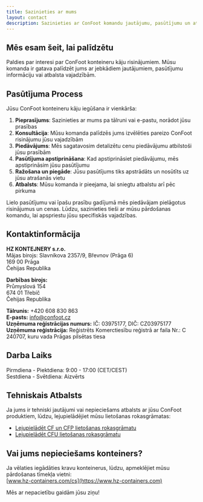```yaml
---
title: Sazinieties ar mums
layout: contact
description: Sazinieties ar ConFoot komandu jautājumu, pasūtījumu un atbalsta jautājumos.
---
```


## Mēs esam šeit, lai palīdzētu

Paldies par interesi par ConFoot konteineru kāju risinājumiem. Mūsu komanda ir gatava palīdzēt jums ar jebkādiem jautājumiem, pasūtījumu informāciju vai atbalsta vajadzībām.

## Pasūtījuma Process

Jūsu ConFoot konteineru kāju iegūšana ir vienkārša:

1. **Pieprasījums**: Sazinieties ar mums pa tālruni vai e-pastu, norādot jūsu prasības  
2. **Konsultācija**: Mūsu komanda palīdzēs jums izvēlēties pareizo ConFoot risinājumu jūsu vajadzībām  
3. **Piedāvājums**: Mēs sagatavosim detalizētu cenu piedāvājumu atbilstoši jūsu prasībām  
4. **Pasūtījuma apstiprināšana**: Kad apstiprināsiet piedāvājumu, mēs apstiprināsim jūsu pasūtījumu  
5. **Ražošana un piegāde**: Jūsu pasūtījums tiks apstrādāts un nosūtīts uz jūsu atrašanās vietu  
6. **Atbalsts**: Mūsu komanda ir pieejama, lai sniegtu atbalstu arī pēc pirkuma

Lielo pasūtījumu vai īpašu prasību gadījumā mēs piedāvājam pielāgotus risinājumus un cenas. Lūdzu, sazinieties tieši ar mūsu pārdošanas komandu, lai apspriestu jūsu specifiskās vajadzības.

## Kontaktinformācija

**HZ KONTEJNERY s.r.o.**  
Mājas birojs: Slavníkova 2357/9, Břevnov (Prāga 6)  
169 00 Prāga  
Čehijas Republika

**Darbības birojs:**  
Průmyslová 154  
674 01 Třebíč  
Čehijas Republika

**Tālrunis:** +420 608 830 863  
**E-pasts:** [info@confoot.cz](mailto:info@confoot.cz)  
**Uzņēmuma reģistrācijas numurs:** IČ: 03975177, DIČ: CZ03975177  
**Uzņēmuma reģistrācija:** Reģistrēts Komerctiesību reģistrā ar faila Nr.: C 240707, kuru vada Prāgas pilsētas tiesa

## Darba Laiks

Pirmdiena - Piektdiena: 9:00 - 17:00 (CET/CEST)  
Sestdiena - Svētdiena: Aizvērts

## Tehniskais Atbalsts

Ja jums ir tehniski jautājumi vai nepieciešams atbalsts ar jūsu ConFoot produktiem, lūdzu, lejupielādējiet mūsu lietošanas rokasgrāmatas:
- [Lejupielādēt CF un CFP lietošanas rokasgrāmatu](/wp-content/uploads/2021/07/confoot_navod-k-pouziti_CZ.pdf)
- [Lejupielādēt CFU lietošanas rokasgrāmatu](/wp-content/uploads/2022/02/confoot_CFU_navod-k-pouziti_CZ.pdf)

## Vai jums nepieciešams konteiners?

Ja vēlaties iegādāties kravu konteinerus, lūdzu, apmeklējiet mūsu pārdošanas tīmekļa vietni:  
[www.hz-containers.com/cs](https://www.hz-containers.com)

Mēs ar nepacietību gaidām jūsu ziņu!
